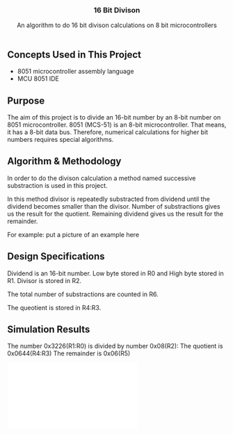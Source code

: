 <br/>
<p align="center">
  <h3 align="center">16 Bit Divison</h3>

  <p align="center">
    An algorithm  to do 16 bit divison calculations on 8 bit microcontrollers 
    <br/>
    <br/>
  </p>
</p>



## Concepts Used in This Project

* 8051 microcontroller assembly language
* MCU 8051 IDE

## Purpose

The aim of this project is to divide an 16-bit number by an 8-bit number on 8051 microcontroller. 
8051 (MCS-51) is an 8-bit microcontroller. That means, it has a 8-bit data bus. Therefore, numerical calculations for higher bit numbers requires special algorithms. 



## Algorithm & Methodology

In order to do the divison calculation a method named successive substraction is used in this project.

In this method divisor is repeatedly substracted from dividend until the dividend becomes smaller than the divisor. Number of substractions gives us the result for the quotient. Remaining dividend gives us the result for the remainder. 

For example:
put a picture of an example here


## Design Specifications

Dividend is an 16-bit number. Low byte stored in R0 and High byte stored in R1. Divisor is stored in R2. 

The total number of substractions are counted in R6.

The queotient is stored in R4:R3.

## Simulation Results

The number 0x3226(R1:R0) is divided by number 0x08(R2):
The quotient is 0x0644(R4:R3)
The remainder is 0x06(R5)

![Screen Shot](images/16_bit_divion.pdf)



